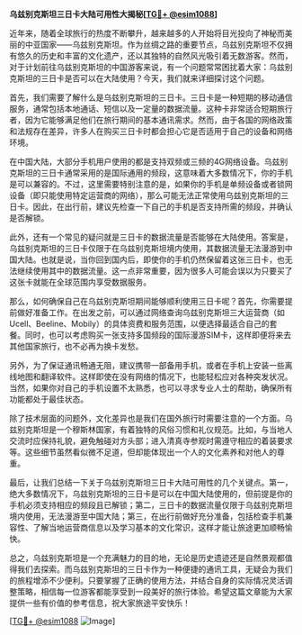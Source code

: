 **乌兹别克斯坦三日卡大陆可用性大揭秘[[TG💪+ @esim1088](https://t.me/s/esim1088)]**

近年来，随着全球旅行的热度不断攀升，越来越多的人开始将目光投向了神秘而美丽的中亚国家——乌兹别克斯坦。作为丝绸之路的重要节点，乌兹别克斯坦不仅拥有悠久的历史和丰富的文化遗产，还以其独特的自然风光吸引着无数游客。然而，对于计划前往乌兹别克斯坦的中国游客来说，有一个问题常常困扰着大家：乌兹别克斯坦的三日卡是否可以在大陆使用？今天，我们就来详细探讨这个问题。

首先，我们需要了解什么是乌兹别克斯坦的三日卡。三日卡是一种短期的移动通信服务，通常包括本地通话、短信以及一定量的数据流量。这种卡非常适合短期旅行者，因为它能够满足他们在旅行期间的基本通讯需求。然而，由于各国的网络政策和法规存在差异，许多人在购买三日卡时都会担心它是否适用于自己的设备和网络环境。

在中国大陆，大部分手机用户使用的都是支持双频或三频的4G网络设备。乌兹别克斯坦的三日卡通常采用的是国际通用的频段，这意味着大多数情况下，你的手机是可以兼容的。不过，这里需要特别注意的是，如果你的手机是单频设备或者锁网设备（即只能使用特定运营商的网络），那么可能无法正常使用乌兹别克斯坦的三日卡。因此，在出行前，建议先检查一下自己的手机是否支持所需的频段，并确认是否解锁。

此外，还有一个常见的疑问就是三日卡的数据流量是否能够在大陆使用。答案是，乌兹别克斯坦的三日卡仅限于在乌兹别克斯坦境内使用，其数据流量无法漫游到中国大陆。也就是说，当你回到国内后，即使你的手机仍然保留着这张三日卡，也无法继续使用其中的数据流量。这一点非常重要，因为很多人可能会误以为只要买了这张卡就能在全球范围内享受数据服务。

那么，如何确保自己在乌兹别克斯坦期间能够顺利使用三日卡呢？首先，你需要提前做好准备工作。在出发之前，可以通过网络查询乌兹别克斯坦三大运营商（如Ucell、Beeline、Mobily）的具体资费和服务范围，以便选择最适合自己的套餐。同时，也可以考虑购买一张支持多国频段的国际漫游SIM卡，这样即便将来去其他国家旅行，也不必再为换卡发愁。

另外，为了保证通讯畅通无阻，建议携带一部备用手机，或者在手机上安装一些离线地图和翻译软件。这样即使在没有网络的情况下，也能轻松应对各种突发状况。当然，如果你对自己的手机设置不太熟悉，也可以寻求专业人士的帮助，确保所有功能都处于最佳状态。

除了技术层面的问题外，文化差异也是我们在国外旅行时需要注意的一个方面。乌兹别克斯坦是一个穆斯林国家，有着独特的风俗习惯和礼仪规范。比如，与当地人交流时应保持礼貌，避免触碰对方头部；进入清真寺参观时需遵守相应的着装要求等。这些细节虽然看似微不足道，但却能体现出一个人的文化素养和对他人的尊重。

最后，让我们总结一下关于乌兹别克斯坦三日卡大陆可用性的几个关键点。第一，绝大多数情况下，乌兹别克斯坦的三日卡是可以在中国大陆使用的，但前提是你的手机必须支持相应的频段且已解锁；第二，三日卡的数据流量仅限于乌兹别克斯坦境内使用，无法漫游至中国大陆；第三，在出行前做好充分准备，包括检查手机兼容性、了解当地运营商信息以及学习基本的文化常识，这样才能让旅途更加顺畅愉快。

总之，乌兹别克斯坦是一个充满魅力的目的地，无论是历史遗迹还是自然景观都值得我们去探索。而乌兹别克斯坦的三日卡作为一种便捷的通讯工具，无疑会为我们的旅程增添不少便利。只要掌握了正确的使用方法，并结合自身的实际情况灵活调整策略，相信每一位游客都能享受到一段美好的旅行体验。希望这篇文章能为大家提供一些有价值的参考信息，祝大家旅途平安快乐！

[[TG💪+ @esim1088](https://t.me/s/esim1088) ![Image](https://i.postimg.cc/4NQfJmqS/Snipaste-2025-05-13-00-14-12.png)]